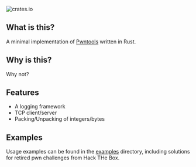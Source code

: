 ![crates.io](https://img.shields.io/crates/v/pwn.svg)

## What is this?
A minimal implementation of [Pwntools](https://github.com/gallopsled/pwntools) written in Rust.

## Why is this?
Why not?

## Features
 - A logging framework
 - TCP client/server
 - Packing/Unpacking of integers/bytes

## Examples
Usage examples can be found in the [examples](examples) directory, including solutions for retired pwn challenges from Hack THe Box.